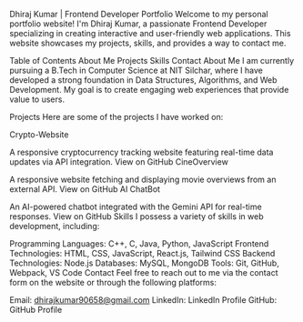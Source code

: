 Dhiraj Kumar | Frontend Developer Portfolio
Welcome to my personal portfolio website! I'm Dhiraj Kumar, a passionate Frontend Developer specializing in creating interactive and user-friendly web applications. This website showcases my projects, skills, and provides a way to contact me.

Table of Contents
About Me
Projects
Skills
Contact
About Me
I am currently pursuing a B.Tech in Computer Science at NIT Silchar, where I have developed a strong foundation in Data Structures, Algorithms, and Web Development. My goal is to create engaging web experiences that provide value to users.

Projects
Here are some of the projects I have worked on:

Crypto-Website

A responsive cryptocurrency tracking website featuring real-time data updates via API integration.
View on GitHub
CineOverview

A responsive website fetching and displaying movie overviews from an external API.
View on GitHub
AI ChatBot

An AI-powered chatbot integrated with the Gemini API for real-time responses.
View on GitHub
Skills
I possess a variety of skills in web development, including:

Programming Languages: C++, C, Java, Python, JavaScript
Frontend Technologies: HTML, CSS, JavaScript, React.js, Tailwind CSS
Backend Technologies: Node.js
Databases: MySQL, MongoDB
Tools: Git, GitHub, Webpack, VS Code
Contact
Feel free to reach out to me via the contact form on the website or through the following platforms:

Email: dhirajkumar90658@gmail.com
LinkedIn: LinkedIn Profile
GitHub: GitHub Profile
